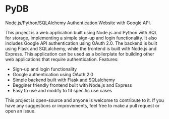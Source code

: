 # PyDB
Node.js/Python/SQLAlchemy Authentication Website with Google API.

This project is a web application built using Node.js and Python with SQL for storage, implementing a simple sign-up and login functionality. It also includes Google API authentication using OAuth 2.0. The backend is built using Flask and SQLalchemy, while the frontend is built with Node.js and Express. This application can be used as a boilerplate for building other web applications that require authentication.
Features:

- Sign-up and login functionality
- Google authentication using OAuth 2.0
- Simple backend built with Flask and SQLalchemy
- Begginer friendly frontend built with Node.js and Express
- Easy to use and modify to fit specific use cases

This project is open-source and anyone is welcome to contribute to it. If you have any suggestions or improvements, feel free to make a pull request or open an issue.
